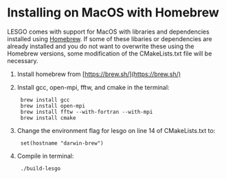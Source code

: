 # Installing on MacOS with Homebrew

LESGO comes with support for MacOS with libraries and dependencies installed 
using [Homebrew](https://brew.sh/). If some of these libaries or dependencies
are already installed and you do not want to overwrite these using the Homebrew
versions, some modification of the CMakeLists.txt file will be 
necessary.

1. Install homebrew from [https://brew.sh/](https://brew.sh/)
2. Install gcc, open-mpi, fftw, and cmake in the terminal:
    
        brew install gcc
        brew install open-mpi
        brew install fftw --with-fortran --with-mpi
        brew install cmake

3. Change the environment flag for lesgo on line 14 of CMakeLists.txt to:

        set(hostname "darwin-brew")

4. Compile in terminal:

        ./build-lesgo

